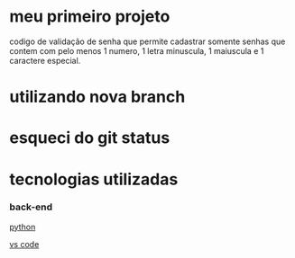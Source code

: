 # meu primeiro projeto

codigo de validação de senha que permite cadastrar somente senhas que contem com pelo menos 1 numero, 1 letra minuscula, 1 maiuscula e 1 caractere especial.

# utilizando nova branch
# esqueci do git status

# tecnologias utilizadas

### back-end

[python](https://www.python.org/)

[vs code](https://code.visualstudio.com/) 
